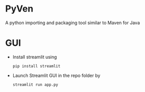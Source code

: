 # PyVen
 A python importing and packaging tool similar to Maven for Java

# GUI
 - Install streamlit using
   ```
   pip install streamlit
   ```
 - Launch Streamlit GUI in the repo folder by
   ```
   streamlit run app.py
   ```
